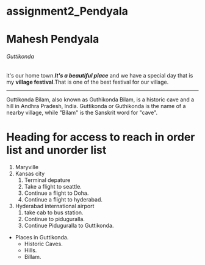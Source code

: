 # assignment2_Pendyala
# Mahesh Pendyala
###### Guttikonda


 it's our home town.***It's a beautiful place*** and we have a special day that is my **village festival**.That is one of the best festival for our village.


------

Guttikonda Bilam, also known as Guthikonda Bilam, is a historic cave and a hill in Andhra Pradesh, India. Guttikonda or Guthikonda is the name of a nearby village, while "Bilam" is the Sanskrit word for "cave". 


# Heading for access to reach in order list and unorder list
1. Maryville
2. Kansas city
   1. Terminal depature
   2. Take a flight to seattle.
   3. Continue a flight to Doha. 
   2. Continue a flight to hyderabad.
3. Hyderabad international airport 
   1. take cab to bus station.
   2. Continue to piduguralla.
   3. Continue Piduguralla to Guttikonda.
* Places in Guttikonda.
   * Historic Caves.
   * Hills.
   * Billam.